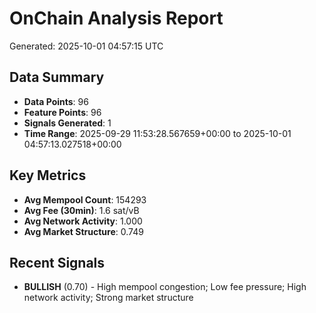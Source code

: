 # OnChain Analysis Report
Generated: 2025-10-01 04:57:15 UTC

## Data Summary
- **Data Points**: 96
- **Feature Points**: 96
- **Signals Generated**: 1
- **Time Range**: 2025-09-29 11:53:28.567659+00:00 to 2025-10-01 04:57:13.027518+00:00

## Key Metrics
- **Avg Mempool Count**: 154293
- **Avg Fee (30min)**: 1.6 sat/vB
- **Avg Network Activity**: 1.000
- **Avg Market Structure**: 0.749

## Recent Signals
- **BULLISH** (0.70) - High mempool congestion; Low fee pressure; High network activity; Strong market structure
